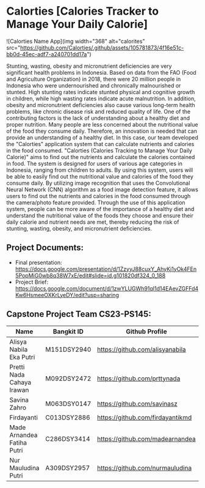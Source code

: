 # Calorties [Calories Tracker to Manage Your Daily Calorie] 
![Calorties Name App](img width="368" alt="calorites" src="https://github.com/Calorties/.github/assets/105781873/4f16e51c-bb0d-45ec-adf7-a240701dd17a")

Stunting, wasting, obesity and micronutrient deficiencies are very significant health problems in Indonesia. Based on data from the FAO (Food and Agriculture Organization) in 2018, there were 20 million people in Indonesia who were undernourished and chronically malnourished or stunted. High stunting rates indicate stunted physical and cognitive growth in children, while high wasting rates indicate acute malnutrition. In addition, obesity and micronutrient deficiencies also cause various long-term health problems, like chronic disease risk and reduced quality of life. One of the contributing factors is the lack of understanding about a healthy diet and proper nutrition. Many people are less concerned about the nutritional value of the food they consume daily. Therefore, an innovation is needed that can provide an understanding of a healthy diet.
In this case, our team developed the "Calorties" application system that can calculate nutrients and calories in the food consumed. "Calorties (Calories Tracking to Manage Your Daily Calorie)" aims to find out the nutrients and calculate the calories contained in food. The system is designed for users of various age categories in Indonesia, ranging from children to adults. By using this system, users will be able to easily find out the nutritional value and calories of the food they consume daily. By utilizing image recognition that uses the Convolutional Neural Network (CNN) algorithm as a food image detection feature, it allows users to find out the nutrients and calories in the food consumed through the camera/photo feature provided. Through the use of this application system, people can be more aware of the importance of a healthy diet and understand the nutritional value of the foods they choose and ensure their daily calorie and nutrient needs are met, thereby reducing the risk of stunting, wasting, obesity, and micronutrient deficiencies.

## Project Documents:
- Final presentation: https://docs.google.com/presentation/d/1ZzyyJ88cuxY_AhyKj1yOk4FEn5PopMiG0wb8q38W7xE/edit#slide=id.g101820df324_0_188
- Project Brief: https://docs.google.com/document/d/1zwYLUGWh91qI1d14EAevZGFFd4Kw6HsmeeOXKrLyeDY/edit?usp=sharing

## Capstone Project Team CS23-PS145:
| Name | Bangkit ID | Github Profile |
| ------ | ------ | ------ | 
| Alisya Nabila Eka Putri  | M151DSY2940  | https://github.com/alisyanabila |
| Pretti Nada Cahaya Irawan  | M092DSY2472  | https://github.com/prttynada|
| Savina Zahro | M063DSY0147  | https://github.com/savinasz |
| Firdayanti | C013DSY2886 | https://github.com/firdayantikmd |
| Made Arnandea Fatiha Putri | C286DSY3414 | https://github.com/madearnandea |
| Nur Mauludina Putri  | A309DSY2957 | https://github.com/nurmauludina |
